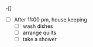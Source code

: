 -[]
-	[ ] After 11:00 pm, house keeping
	-	[ ] wash dishes
	-	[ ] arrange quilts
	-	[ ] take a shower
	 
<!--stackedit_data:
eyJoaXN0b3J5IjpbLTIzOTQ2OTE2Nl19
-->
